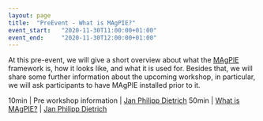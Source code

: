 ```yaml
---
layout: page
title:  "PreEvent - What is MAgPIE?"
event_start:   "2020-11-30T11:00:00+01:00"
event_end:     "2020-11-30T12:00:00+01:00"
---
```


At this pre-event, we will give a short overview about what the [MAgPIE] framework is, how it looks like, and what it is used for. Besides that, we will share some further information about the upcoming workshop, in particular, we will ask participants to have MAgPIE installed prior to it.

10min | Pre workshop information | [Jan Philipp Dietrich]
50min | [What is MAgPIE?] | [Jan Philipp Dietrich]


[Jan Philipp Dietrich]:https://www.pik-potsdam.de/members/dietrich
[MAgPIE]:https://github.com/magpiemodel/magpie
[What is MAgPIE?]:https://slides.com/jandietrich/magpie-4-0/
